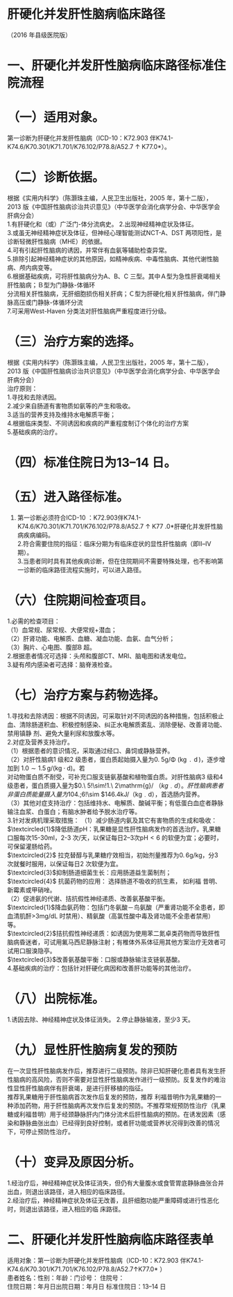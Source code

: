 # 肝硬化并发肝性脑病临床路径  
（2016 年县级医院版）  
# 一、肝硬化并发肝性脑病临床路径标准住院流程  
# （一）适用对象。  
第一诊断为肝硬化并发肝性脑病（ICD-10：K72.903 伴K74.1-K74.6/K70.301/K71.701/K76.102/P78.8/A52.7 ↑ K77.0\*）。  
# （二）诊断依据。  
根据《实用内科学》（陈灏珠主编，人民卫生出版社，2005 年，第十二版），2013 版《中国肝性脑病诊治共识意见》（中华医学会消化病学分会、中华医学会肝病分会）  
1.有肝硬化和（或）广泛门-体分流病史。 2.出现神经精神症状及体征。  
3.或虽无神经精神症状及体征，但神经心理智能测试NCT-A、DST 两项阳性，是诊断轻微肝性脑病（MHE）的依据。  
4.可有引起肝性脑病的诱因，并常伴有血氨等辅助检查异常。  
5.排除引起神经精神症状的其他原因，如精神疾病、中毒性脑病、其他代谢性脑病、颅内病变等。  
6.根据基础疾病，可将肝性脑病分为A、B、C 三型。其中Ａ型为急性肝衰竭相关肝性脑病；Ｂ型为门静脉-体循环  
分流相关肝性脑病，无肝细胞损伤相关肝病；Ｃ型为肝硬化相关肝性脑病，伴门静脉高压或门静脉-体循环分流  
7.可采用West-Haven 分类法对肝性脑病严重程度进行分级。  
# （三）治疗方案的选择。  
根据《实用内科学》（陈灏珠主编，人民卫生出版社，2005 年，第十二版），2013 版《中国肝性脑病诊治共识意见》（中华医学会消化病学分会、中华医学会肝病分会）  
治疗原则：  
1.寻找和去除诱因。  
2.减少来自肠道有害物质如氨等的产生和吸收。  
3.适当的营养支持及维持水电解质平衡；  
4.根据临床类型、不同诱因和疾病的严重程度制订个体化的治疗方案  
5.基础疾病的治疗。  
# （四）标准住院日为13–14 日。  
# （五）进入路径标准。  
1. 第一诊断必须符合ICD-10 ：K72.903伴K74.1-K74.6/K70.301/K71.701/K76.102/P78.8/A52.7 ↑ K77 .$0*$肝硬化并发肝性脑病疾病编码。  
2.符合需要住院的指征：临床分期为有临床症状的显性肝性脑病（即Ⅱ–Ⅳ期）。  
3.当患者同时具有其他疾病诊断，但在住院期间不需要特殊处理，也不影响第一诊断的临床路径流程实施时，可以进入路径。  
# （六）住院期间检查项目。  
1.必需的检查项目：  
（1）血常规、尿常规、大便常规+潜血；  
（2）肝肾功能、电解质、血糖、凝血功能、血氨、血气分析；  
（3）胸片、心电图、腹部B 超。  
2.根据患者情况可选择：头颅和腹部CT、MRI、脑电图和诱发电位。  
3.疑有颅内感染者可选择：脑脊液检查。  
# （七）治疗方案与药物选择。  
1.寻找和去除诱因：根据不同诱因，可采取针对不同诱因的各种措施，包括积极止血、清除肠道积血、积极控制感染、纠正水电解质紊乱、消除便秘、改善肾功能、禁用镇静 剂、避免大量利尿和放腹水等。  
2.对症及营养支持治疗。  
（1）根据患者的意识情况，采取通过经口、鼻饲或静脉营养。  
（2）对肝性脑病1 级和2 级患者，蛋白质起始摄入量为$0.\;5\mathrm{g/\Phi}\:(\mathrm{kg}\,\mathrm{~.~}\,\mathrm{d}\,)$，逐步增加到 $1.0\sim1.5\,\mathrm{g/(kg\cdot d)}$。若  
对动物蛋白质不耐受，可补充口服支链氨基酸和植物蛋白质。对肝性脑病3 级和4 级患者，蛋白质摄入量为$0.\ 5\!\sim\!1.\ 2\mathrm{g}/
$（kg﹒d）。肝性脑病患者非蛋白质能量摄入量为$104.\;6\!\sim
$146.4kJ/（kg﹒d），首选肠内营养。  
（3）其他对症支持治疗：包括维持水、电解质、酸碱平衡；有低蛋白血症者静脉输注血浆、白蛋白；有脑水肿者给予脱水治疗等。  
3.针对发病机理采取措施： （1）减少肠道内氨及其它有害物质的生成和吸收：  
$\textcircled{1}$降低肠道pH：乳果糖是显性肝性脑病发作的首选治疗。乳果糖口服每次15-30ml，2-3 次/天，以保证每日2–3次$\mathrm{pH}{<}6$ 的软便为宜；必要时，可保留灌肠给药。  
$\textcircled{2}$ 拉克替醇与乳果糖疗效相当，初始剂量推荐为$0.\,6\mathrm{g/kg}$，分3 次就餐时服用，以保证每日2 次软便为宜。  
$\textcircled{3}$抑制肠道细菌生长：应用肠道益生菌制剂；  
$\textcircled{4}$ 抗菌药物的应用： 选择肠道不吸收的抗生素， 如利福 昔明、新霉素或甲硝唑。  
（2）促进氨的代谢、拮抗假性神经递质、改善氨基酸平衡。  
$\textcircled{1}$降血氨药物：包括门冬氨酸－鸟氨酸（严重肾功能不全患者，即血清肌酐>3mg/dL 时禁用）、精氨酸（高氯性酸中毒及肾功能不全患者禁用）等。  
$\textcircled{2}$拮抗假性神经递质：如诱因为使用苯二氮卓类药物而导致肝性脑病昏迷者，可试用氟马西尼静脉注射；有椎体外系体征用其他方案治疗无效者可试用口服溴隐亭。  
$\textcircled{3}$改善氨基酸平衡：口服或静脉输注支链氨基酸。  
4.基础疾病的治疗：包括针对肝硬化病因和改善肝功能等的其他治疗。  
# （八）出院标准。  
1.诱因去除、神经精神症状及体征消失。 2.停止静脉输液，至少3 天。  
# （九）显性肝性脑病复发的预防  
在一次显性肝性脑病发作后，推荐进行二级预防。除非已知肝硬化患者具有发生肝性脑病的高风险，否则不需要对显性肝性脑病发作进行一级预防。反复发作的难治性显性肝性脑病伴有肝衰竭，是进行肝移植的指征。  
推荐乳果糖用于肝性脑病首次发作后复发的预防，推荐 利福昔明作为乳果糖的一种添加药物，用于肝性脑病再次发作后复发的预防。不推荐常规预防性治疗（乳果糖或利福昔明）用于经颈静脉肝内门体分流术后肝性脑病的预防。在诱发因素（感染和静脉曲张出血）已经得到良好控制，或者肝功能或营养状况得到改善的情况下，可停止预防性治疗。  
# （十）变异及原因分析。  
1.经治疗后，神经精神症状及体征消失，但仍有大量腹水或食管胃底静脉曲张合并出血，则退出该路径，进入相应的临床路径。  
2.经治疗后，神经精神症状及体征无改善，且肝细胞功能严重障碍或进行性恶化时，则退出该路径，进入相应的临 床路径。  
# 二、肝硬化并发肝性脑病临床路径表单  
适用对象：第一诊断为肝硬化并发肝性脑病（ICD-10：K72.903 伴K74.1-K74.6/K70.301/K71.701/K76.102/P78.8/A52.7↑K77.0\* ）  
患者姓名：性别：年龄：门诊号： 住院号：  
住院日期：年月日出院日期：年月日   标准住院日：13–14 日  
